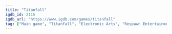 ```yaml
---
title: "Titanfall"
igdb_id: 2115
igdb_url: "https://www.igdb.com/games/titanfall"
tag: ["Main game", "Titanfall", "Electronic Arts", "Respawn Entertainment", "Bluepoint Games", "Shooter", "Multiplayer", "First person", "Action", "Science fiction"]
---
```

